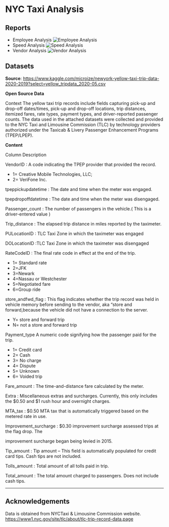 # NYC Taxi Analysis

## Reports
- Employee Analysis
![Employee Analysis](https://github.com/matheusrm-git/portifolio/blob/main/Greystone%20College%20Projects/Images/NYC_Taxi_Employee_Analysis.png)
- Speed Analysis
![Speed Analysis](https://github.com/matheusrm-git/portifolio/blob/main/Greystone%20College%20Projects/Images/NYC_Taxi_Speed%20Analysis.png)
- Vendor Analysis
![Vendor Analysis](https://github.com/matheusrm-git/portifolio/blob/main/Greystone%20College%20Projects/Images/NYC_Taxi_Vendor_Analysis.png)
## Datasets

**Source**:
https://www.kaggle.com/microize/newyork-yellow-taxi-trip-data-2020-2019?select=yellow_tripdata_2020-05.csv

**Open Source Data**

Context
The yellow taxi trip records include fields capturing pick-up and drop-off dates/times, pick-up and drop-off locations, trip distances, itemized fares, rate types, payment types, and driver-reported passenger counts. The data used in the attached datasets were collected and provided to the NYC Taxi and Limousine Commission (TLC) by technology providers authorized under the Taxicab & Livery Passenger Enhancement Programs (TPEP/LPEP).

**Content**

Column Description

VendorID : A code indicating the TPEP provider that provided the record.

-  1= Creative Mobile Technologies, LLC;
-  2= VeriFone Inc.

tpeppickupdatetime : The date and time when the meter was engaged.

tpepdropoffdatetime : The date and time when the meter was disengaged.

Passenger_count : The number of passengers in the vehicle.( This is a driver-entered value )

Trip_distance : The elapsed trip distance in miles reported by the taximeter.

PULocationID : TLC Taxi Zone in which the taximeter was engaged

DOLocationID :TLC Taxi Zone in which the taximeter was disengaged

RateCodeID : The final rate code in effect at the end of the trip.
- 1= Standard rate
- 2=JFK
- 3=Newark
- 4=Nassau or Westchester
- 5=Negotiated fare
- 6=Group ride

store_andfwd_flag : This flag indicates whether the trip record was held in vehicle memory before sending to the vendor, aka “store and forward,because the vehicle did not have a connection to the server.
- Y= store and forward trip
- N= not a store and forward trip

Payment_type A numeric code signifying how the passenger paid for the trip.
- 1= Credit card
- 2= Cash
- 3= No charge
- 4= Dispute
- 5= Unknown
- 6= Voided trip

Fare_amount : The time-and-distance fare calculated by the meter.

Extra : Miscellaneous extras and surcharges. Currently, this only includes the $0.50 and $1 rush hour and overnight charges.

MTA_tax : $0.50 MTA tax that is automatically triggered based on the metered rate in use.

Improvement_surcharge : $0.30 improvement surcharge assessed trips at the flag drop. The

improvement surcharge began being levied in 2015.

Tip_amount : Tip amount – This field is automatically populated for credit card tips. Cash tips are not included.

Tolls_amount : Total amount of all tolls paid in trip.

Total_amount : The total amount charged to passengers. Does not include cash tips.

------------------------------------------------------------------------
## Acknowledgements

Data is obtained from NYCTaxi & Limousine Commission website.
https://www1.nyc.gov/site/tlc/about/tlc-trip-record-data.page